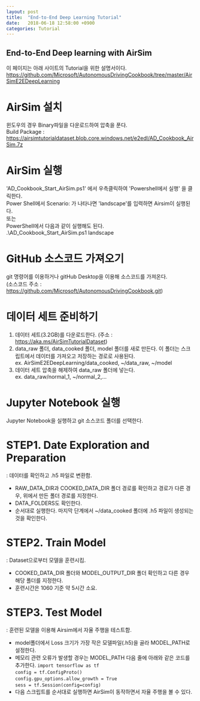 ```yaml
---
layout: post
title:  "End-to-End Deep Learning Tutorial"
date:   2018-06-18 12:58:00 +0900
categories: Tutorial
---
```


## End-to-End Deep learning with AirSim
이 페이지는 아래 사이트의 Tutorial을 위한 설명서이다.  
https://github.com/Microsoft/AutonomousDrivingCookbook/tree/master/AirSimE2EDeepLearning

# AirSim 설치  
윈도우의 경우 Binary파일을 다운로드하여 압축을 푼다.  
Build Package : https://airsimtutorialdataset.blob.core.windows.net/e2edl/AD_Cookbook_AirSim.7z  

# AirSim 실행
'AD_Cookbook_Start_AirSim.ps1' 에서 우측클릭하여 'Powershell에서 실행' 을 클릭한다.  
Power Shell에서 Scenario: 가 나타나면 'landscape'를 입력하면 Airsim이 실행된다.  
또는  
PowerShell에서 다음과 같이 실행해도 된다.  
.\AD_Cookbook_Start_AirSim.ps1 landscape
  
# GitHub 소스코드 가져오기
git 명령어를 이용하거나 gitHub Desktop을 이용해 소스코드를 가져온다.  
(소스코드 주소 : https://github.com/Microsoft/AutonomousDrivingCookbook.git)  

# 데이터 세트 준비하기 
1. 데이터 세트(3.2GB)를 다운로드한다. (주소 : https://aka.ms/AirSimTutorialDataset)  
2. data_raw 폴더, data_cooked 폴더, model 폴더를 새로 만든다. 이 폴더는 스크립트에서 데이터를 가져오고 저장하는 경로로 사용된다.  
   ex. AirSimE2EDeepLearning/data_cooked, ~/data_raw, ~/model  
3. 데이터 세트 압축을 해제하여 data_raw 폴더에 넣는다.  
   ex. data_raw/normal_1, ~/normal_2,...

# Jupyter Notebook 실행
Jupyter Notebook을 실행하고 git 소스코드 폴더를 선택한다.  

# STEP1. Date Exploration and Preparation
: 데이터를 확인하고 .h5 파일로 변환함.  
- RAW_DATA_DIR과 COOKED_DATA_DIR 폴더 경로를 확인하고 경로가 다른 경우, 위에서 만든 폴더 경로를 지정한다.  
- DATA_FOLDERS도 확인한다.  
- 순서대로 실행한다. 마지막 단계에서 ~/data_cooked 폴더에 .h5 파일이 생성되는 것을 확인한다.  

# STEP2. Train Model
: Dataset으로부터 모델을 훈련시킴.  
- COOKED_DATA_DIR 폴더와 MODEL_OUTPUT_DIR 폴더 확인하고 다른 경우 해당 폴더를 지정한다.  
- 훈련시간은 1060 기준 약 5시간 소요.  

# STEP3. Test Model
: 훈련된 모델을 이용해 Airsim에서 자율 주행을 테스트함.  
- model폴더에서 Loss 크기가 가장 작은 모델파일(.h5)을 골라 MODEL_PATH로 설정한다.  
- 메모리 관련 오류가 발생할 경우는 MODEL_PATH 다음 줄에 아래와 같은 코드를 추가한다.
`import tensorflow as tf`  
`config = tf.ConfigProto()`    
`config.gpu_options.allow_growth = True`    
`sess = tf.Session(config=config)`  
- 다음 스크립트를 순서대로 실행하면 AirSim이 동작하면서 자율 주행을 볼 수 있다.  
